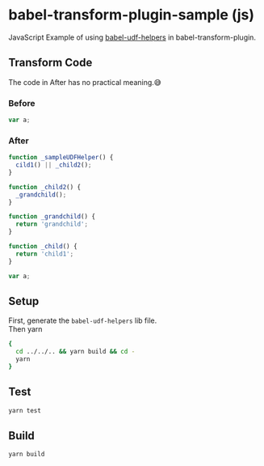 # babel-transform-plugin-sample (js)

JavaScript Example of using [babel-udf-helpers](https://github.com/yukihirop/babel-udf-helpers) in babel-transform-plugin.

## Transform Code

The code in After has no practical meaning.😅

### Before

```js
var a;
```

### After

```js
function _sampleUDFHelper() {
  cild1() || _child2();
}

function _child2() {
  _grandchild();
}

function _grandchild() {
  return 'grandchild';
}

function _child() {
  return 'child1';
}

var a;
```

## Setup

First, generate the `babel-udf-helpers` lib file.  
Then yarn

```bash
{
  cd ../../.. && yarn build && cd -
  yarn
}
```

## Test

```bash
yarn test
```

## Build

```bash
yarn build
```
